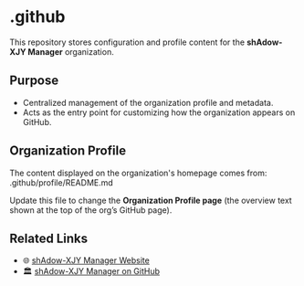 # .github

This repository stores configuration and profile content for the **shAdow-XJY Manager** organization.  

## Purpose
- Centralized management of the organization profile and metadata.  
- Acts as the entry point for customizing how the organization appears on GitHub.  

## Organization Profile
The content displayed on the organization's homepage comes from:  .github/profile/README.md

Update this file to change the **Organization Profile page** (the overview text shown at the top of the org’s GitHub page).  

## Related Links
- 🌐 [shAdow-XJY Manager Website](https://shadow-xjy-manager.github.io)  
- 🏛️ [shAdow-XJY Manager on GitHub](https://github.com/shAdow-XJY-Manager)  